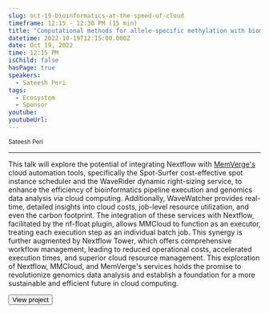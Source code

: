 ```yaml
---
slug: oct-19-bioinformatics-at-the-speed-of-cloud
timeframe: 12:15 - 12:30 PM (15 min)
title: "Computational methods for allele-specific methylation with biomodal Duet"
datetime: 2022-10-19T12:15:00.000Z
date: Oct 19, 2022
time: 12:15 PM
isChild: false
hasPage: true
speakers:
  - Sateesh Peri
tags:
  - Ecosystem
  - Sponsor
youtube: 
youtubeUrl: 
---
```

<div className="mb-4">
  <small className="typo-small">
    Sateesh Peri
  </small>
</div>

<hr className="border-t border-gray-50 mb-4 opacity-20" />

This talk will explore the potential of integrating Nextflow with [MemVerge's](https://memverge.com/) cloud automation tools, specifically the Spot-Surfer cost-effective spot instance scheduler and the WaveRider dynamic right-sizing service, to enhance the efficiency of bioinformatics pipeline execution and genomics data analysis via cloud computing. Additionally, WaveWatcher provides real-time, detailed insights into cloud costs, job-level resource utilization, and even the carbon footprint. The integration of these services with Nextflow, facilitated by the nf-float plugin, allows MMCloud to function as an executor, treating each execution step as an individual batch job. This synergy is further augmented by Nextflow Tower, which offers comprehensive workflow management, leading to reduced operational costs, accelerated execution times, and superior cloud resource management. This exploration of Nextflow, MMCloud, and MemVerge's services holds the promise to revolutionize genomics data analysis and establish a foundation for a more sustainable and efficient future in cloud computing.

<div>
  <Button to="https://memverge.com/" variant="secondary" size="md" arrow>
    View project
  </Button>
</div>
